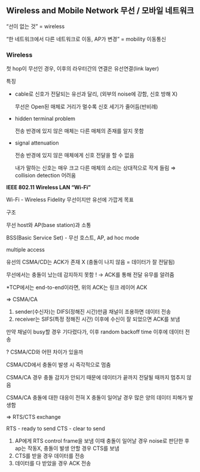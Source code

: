 ## Wireless and Mobile Network 무선 / 모바일 네트워크

“선이 없는 것” = wireless

“한 네트워크에서 다른 네트워크로 이동, AP가 변경” = mobility 이동통신

### Wireless

첫 hop이 무선인 경우, 이후의 라우터간의 연결은 유선연결(link layer)

특징

- cable로 신호가 전달되는 유선과 달리, (외부의 noise에 강함, 신호 방해 X)
    
    무선은 Open된 매체로 거리가 멀수록 신호 세기가 줄어듬(반비례)
    
- hidden terminal problem
    
    전송 반경에 있지 않은 매체는 다른 매체의 존재를 알지 못함
    
- signal attenuation
    
    전송 반경에 있지 않은 매체에게 신호 전달을 할 수 없음
    
    내가 말하는 신호는 매우 크고 다른 매체의 소리는 상대적으로 작게 들림 ⇒ collision detection 어려움
    

**IEEE 802.11 Wireless LAN “Wi-Fi”**

Wi-Fi - Wireless Fidelity 무선이지만 유선에 가깝게 목표

구조 

무선 host와 AP(base station)과 소통

BSS(Basic Service Set) - 무선 호스트, AP, ad hoc mode

multiple access

유선의 CSMA/CD는 ACK가 존재 X (충돌이 나지 않음 = 데이터가 잘 전달됨)

무선에서는 충돌이 났는데 감지하지 못함 ! → ACK를 통해 전달 유무를 알려줌

*TCP에서는 end-to-end이라면, 위의 ACK는 링크 레이어 ACK

⇒ CSMA/CA

1. sender(수신자)는 DIFS(정해진 시간)만큼 채널이 조용하면 데이터 전송
2. receiver는 SIFS(특정 정해진 시간) 이후에 수신이 잘 되었으면 ACK를 보냄

만약 채널이 busy할 경우 기다렸다가, 이후 random backoff time 이후에 데이터 전송

? CSMA/CD와 어떤 차이가 있을까

CSMA/CD에서 충돌이 발생 시 즉각적으로 멈춤

CSMA/CA 경우 충돌 감지가 안되기 때문에 데이터가 끝까지 전달될 때까지 멈추지 않음

CSMA/CA 충돌에 대한 대응이 전혀 X 충돌이 일어날 경우 많은 양의 데이터 피해가 발생함

⇒ RTS/CTS exchange

RTS - ready to send  CTS - clear to send

1. AP에게 RTS control frame을 보냄
이때 충돌이 일어날 경우 noise로 판단한 후 ap는 작동X, 충돌이 발생 안할 경우 CTS를 보냄
2. CTS를 받을 경우 데이터를 전송
3. 데이터를 다 받았을 경우 ACK 전송
